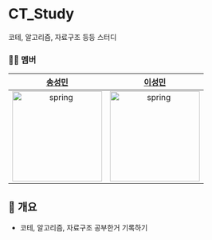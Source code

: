 # CT_Study
코테, 알고리즘, 자료구조 등등 스터디

### 🧑‍💻 멤버
|[송성민](https://github.com/tjdals4716)|[이성민](https://github.com/lsm15111)|
|:---:|:---:|
|<img src="https://avatars.githubusercontent.com/u/144472331?v=4" alt="spring" width="180" height="180"/>|<img src="https://avatars.githubusercontent.com/u/68140696?v=4" alt="spring" width="180" height="180"/>|

## 📌 개요
- 코테, 알고리즘, 자료구조 공부한거 기록하기
